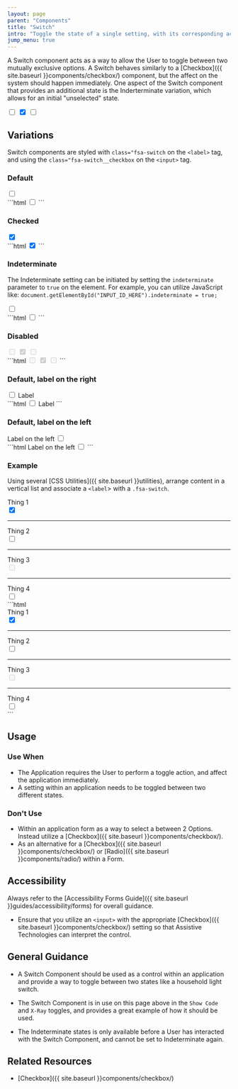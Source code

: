 ```yaml
---
layout: page
parent: "Components"
title: "Switch"
intro: "Toggle the state of a single setting, with its corresponding action immediately taking effect."
jump_menu: true
---
```


A Switch component acts as a way to allow the User to toggle between two mutually exclusive options. A Switch behaves similarly to a [Checkbox]({{ site.baseurl }}components/checkbox/) component, but the affect on the system should happen immediately. One aspect of the Switch component that provides an additional state is the Inderterminate variation, which allows for an initial "unselected" state. 

<div class="ds-preview">
  <label class="fsa-switch">
    <input type="checkbox" class="fsa-switch__checkbox">
    <span class="fsa-switch__track"></span>
  </label>
  <label class="fsa-switch">
    <input checked type="checkbox" class="fsa-switch__checkbox">
    <span class="fsa-switch__track"></span>
  </label>
  <label class="fsa-switch">
    <input type="checkbox" class="fsa-switch__checkbox" id="switch-indeterminate-example__00">
    <span class="fsa-switch__track"></span>
  </label>
  <script>
    document.getElementById("switch-indeterminate-example__00").indeterminate = true;
  </script>
</div>


## Variations

Switch components are styled with `class="fsa-switch` on the `<label>` tag, and using the `class="fsa-switch__checkbox` on the `<input>` tag.

### Default

<div class="ds-preview">
  <label class="fsa-switch">
    <input type="checkbox" class="fsa-switch__checkbox" id="switch-example__123" name="switch-example__123">
    <span class="fsa-switch__track"></span>
  </label>
</div>
```html
<label class="fsa-switch">
  <input type="checkbox" class="fsa-switch__checkbox" id="switch-example__123" name="switch-example__123">
  <span class="fsa-switch__track"></span>
</label>
```

### Checked
<div class="ds-preview">
  <label class="fsa-switch">
    <input checked type="checkbox" class="fsa-switch__checkbox" id="switch-example__456" name="switch-example__456">
    <span class="fsa-switch__track"></span>
  </label>
</div>
```html
<label class="fsa-switch">
  <input checked type="checkbox" class="fsa-switch__checkbox" id="switch-example__456" name="switch-example__456">
  <span class="fsa-switch__track"></span>
</label>
```

### Indeterminate

The Indeterminate setting can be initiated by setting the `indeterminate` parameter to `true` on the element. For example, you can utilize JavaScript like: `document.getElementById("INPUT_ID_HERE").indeterminate = true;`

<div class="ds-preview">
  <label class="fsa-switch">
    <input type="checkbox" class="fsa-switch__checkbox" id="checkbox-indeterminate-example__01" name="checkbox-indeterminate-example__01">
    <span class="fsa-switch__track"></span>
  </label>
  <script>
    document.getElementById("checkbox-indeterminate-example__01").indeterminate = true;
  </script>
</div>
```html
<label class="fsa-switch">
  <input type="checkbox" class="fsa-switch__checkbox" id="checkbox-indeterminate-example__01" name="checkbox-indeterminate-example__01">
  <span class="fsa-switch__track"></span>
</label>
```

### Disabled
<div class="ds-preview">
  <label class="fsa-switch">
    <input disabled type="checkbox" class="fsa-switch__checkbox">
    <span class="fsa-switch__track"></span>
  </label>
  <label class="fsa-switch">
    <input checked disabled type="checkbox" class="fsa-switch__checkbox">
    <span class="fsa-switch__track"></span>
  </label>
  <label class="fsa-switch">
    <input type="checkbox" class="fsa-switch__checkbox" id="checkbox-indeterminate-example__02" disabled>
    <span class="fsa-switch__track"></span>
  </label>
  <script>
    document.getElementById("checkbox-indeterminate-example__02").indeterminate = true;
  </script>
</div>
```html
<label class="fsa-switch">
  <input disabled type="checkbox" class="fsa-switch__checkbox">
  <span class="fsa-switch__track"></span>
</label>
<label class="fsa-switch">
  <input checked disabled type="checkbox" class="fsa-switch__checkbox">
  <span class="fsa-switch__track"></span>
</label>
<label class="fsa-switch">
  <input type="checkbox" class="fsa-switch__checkbox" id="checkbox-indeterminate-example__02" disabled>
  <span class="fsa-switch__track"></span>
</label>
```

### Default, label on the right
<div class="ds-preview">
  <label class="fsa-switch">
    <input type="checkbox" class="fsa-switch__checkbox" id="switch-example__wy7" name="switch-example__wy7">
    <span class="fsa-switch__track"></span>
  </label>
  <label class="fsa-m-l--xs" for="switch-example__wy7">Label</label>
</div>
```html
<label class="fsa-switch">
  <input type="checkbox" class="fsa-switch__checkbox" id="switch-example__wy7" name="switch-example__wy7">
  <span class="fsa-switch__track"></span>
</label>
<label class="fsa-m-l--xs" for="switch-example__wy7">Label</label>
```

### Default, label on the left
<div class="ds-preview">
  <label class="fsa-m-r--xs" for="switch-example__hghg7s_1">Label on the left</label>
  <label class="fsa-switch">
    <input type="checkbox" class="fsa-switch__checkbox" id="switch-example__hghg7s_1" name="switch-example__hghg7s_1">
    <span class="fsa-switch__track"></span>
  </label>
</div>
```html
<label class="fsa-m-r--xs" for="switch-example__hghg7s_1">Label on the left</label>
<label class="fsa-switch">
  <input type="checkbox" class="fsa-switch__checkbox" id="switch-example__hghg7s_1" name="switch-example__hghg7s_1">
  <span class="fsa-switch__track"></span>
</label>
```

### Example
Using several [CSS Utilities]({{ site.baseurl }}utilities), arrange content in a vertical list and associate a `<label`> with a `.fsa-switch`.
<div class="ds-preview">
  <div class="fsa-grid">
    <div class="fsa-grid__1 fsa-grid__1/3@m">
      <div class="fsa-box fsa-p--s">
        <div class="fsa-clearfix">
          <div class="fsa-float--left">
            <label class="fsa-m-r--xs" for="switch-thing__01">Thing 1</label>
          </div>
          <div class="fsa-float--right">
            <label class="fsa-switch">
              <input type="checkbox" class="fsa-switch__checkbox" id="switch-thing__01" name="switch-thing__01" checked>
              <span class="fsa-switch__track"></span>
            </label>
          </div>
        </div>
        <hr class="fsa-m-t--xs fsa-m-b--xs">
        <div class="fsa-clearfix">
          <div class="fsa-float--left">
            <label class="fsa-m-r--xs" for="switch-thing__02">Thing 2</label>
          </div>
          <div class="fsa-float--right">
            <label class="fsa-switch">
              <input type="checkbox" class="fsa-switch__checkbox" id="switch-thing__02" name="switch-thing__02">
              <span class="fsa-switch__track"></span>
            </label>
          </div>
        </div>
        <hr class="fsa-m-t--xs fsa-m-b--xs">
        <div class="fsa-clearfix">
          <div class="fsa-float--left">
            <label class="fsa-m-r--xs" for="switch-thing__03">Thing 3</label>
          </div>
          <div class="fsa-float--right">
            <label class="fsa-switch">
              <input type="checkbox" class="fsa-switch__checkbox" id="switch-thing__03" name="switch-thing__03" disabled>
              <span class="fsa-switch__track"></span>
            </label>
          </div>
        </div>
        <hr class="fsa-m-t--xs fsa-m-b--xs">
        <div class="fsa-clearfix">
          <div class="fsa-float--left">
            <label class="fsa-m-r--xs" for="switch-thing__04">Thing 4</label>
          </div>
          <div class="fsa-float--right">
            <label class="fsa-switch">
              <input type="checkbox" class="fsa-switch__checkbox" id="switch-thing__04" name="switch-thing__04">
              <span class="fsa-switch__track"></span>
            </label>
          </div>
        </div>
      </div>
    </div>
  </div>
</div>
```html
<div class="fsa-grid">
  <div class="fsa-grid__1 fsa-grid__1/3@m">
    <div class="fsa-box fsa-p--s">
      <div class="fsa-clearfix">
        <div class="fsa-float--left">
          <label class="fsa-m-r--xs" for="switch-thing__01">Thing 1</label>
        </div>
        <div class="fsa-float--right">
          <label class="fsa-switch">
            <input type="checkbox" class="fsa-switch__checkbox" id="switch-thing__01" name="switch-thing__01" checked>
            <span class="fsa-switch__track"></span>
          </label>
        </div>
      </div>
      <hr class="fsa-m-t--xs fsa-m-b--xs">
      <div class="fsa-clearfix">
        <div class="fsa-float--left">
          <label class="fsa-m-r--xs" for="switch-thing__02">Thing 2</label>
        </div>
        <div class="fsa-float--right">
          <label class="fsa-switch">
            <input type="checkbox" class="fsa-switch__checkbox" id="switch-thing__02" name="switch-thing__02">
            <span class="fsa-switch__track"></span>
          </label>
        </div>
      </div>
      <hr class="fsa-m-t--xs fsa-m-b--xs">
      <div class="fsa-clearfix">
        <div class="fsa-float--left">
          <label class="fsa-m-r--xs" for="switch-thing__03">Thing 3</label>
        </div>
        <div class="fsa-float--right">
          <label class="fsa-switch">
            <input type="checkbox" class="fsa-switch__checkbox" id="switch-thing__03" name="switch-thing__03" disabled>
            <span class="fsa-switch__track"></span>
          </label>
        </div>
      </div>
      <hr class="fsa-m-t--xs fsa-m-b--xs">
      <div class="fsa-clearfix">
        <div class="fsa-float--left">
          <label class="fsa-m-r--xs" for="switch-thing__04">Thing 4</label>
        </div>
        <div class="fsa-float--right">
          <label class="fsa-switch">
            <input type="checkbox" class="fsa-switch__checkbox" id="switch-thing__04" name="switch-thing__04">
            <span class="fsa-switch__track"></span>
          </label>
        </div>
      </div>
    </div>
  </div>
</div>
```

## Usage

### Use When

* The Application requires the User to perform a toggle action, and affect the application immediately.
* A setting within an application needs to be toggled between two different states.

### Don't Use

* Within an application form as a way to select a between 2 Options. Instead utilize a [Checkbox]({{ site.baseurl }}components/checkbox/).
* As an alternative for a [Checkbox]({{ site.baseurl }}components/checkbox/) or [Radio]({{ site.baseurl }}components/radio/) within a Form. 

## Accessibility

Always refer to the [Accessibility Forms Guide]({{ site.baseurl }}guides/accessibility/forms) for overall guidance.

* Ensure that you utilize an `<input>` with the appropriate [Checkbox]({{ site.baseurl }}components/checkbox/) setting so that Assistive Technologies can interpret the control.

## General Guidance

* A Switch Component should be used as a control within an application and provide a way to toggle between two states like a household light switch.

* The Switch Component is in use on this page above in the `Show Code` and `X-Ray` toggles, and provides a great example of how it should be used.

* The Indeterminate states is only available before a User has interacted with the Switch Component, and cannot be set to Indeterminate again.


## Related Resources

* [Checkbox]({{ site.baseurl }}components/checkbox/)
